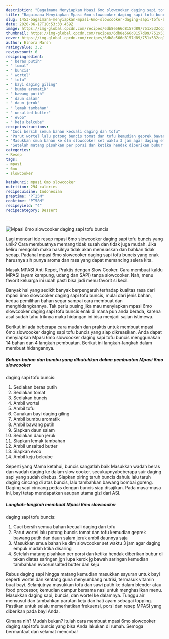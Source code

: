 ```yaml
---
description: "Bagaimana Menyiapkan Mpasi 6mo slowcooker daging sapi tofu buncis yang Lezat"
title: "Bagaimana Menyiapkan Mpasi 6mo slowcooker daging sapi tofu buncis yang Lezat"
slug: 1453-bagaimana-menyiapkan-mpasi-6mo-slowcooker-daging-sapi-tofu-buncis-yang-lezat
date: 2020-06-17T10:53:33.459Z
image: https://img-global.cpcdn.com/recipes/6db8e566d8157d89/751x532cq70/mpasi-6mo-slowcooker-daging-sapi-tofu-buncis-foto-resep-utama.jpg
thumbnail: https://img-global.cpcdn.com/recipes/6db8e566d8157d89/751x532cq70/mpasi-6mo-slowcooker-daging-sapi-tofu-buncis-foto-resep-utama.jpg
cover: https://img-global.cpcdn.com/recipes/6db8e566d8157d89/751x532cq70/mpasi-6mo-slowcooker-daging-sapi-tofu-buncis-foto-resep-utama.jpg
author: Elnora Marsh
ratingvalue: 3.2
reviewcount: 6
recipeingredient:
- " beras putih"
- " tomat"
- " buncis"
- " wortel"
- " tofu"
- " bayi daging giling"
- " bumbu aromatik"
- " bawang putih"
- " daun salam"
- " daun jeruk"
- " lemak tambahan"
- " unsalted butter"
- " evoo"
- " keju belcube"
recipeinstructions:
- "Cuci bersih semua bahan kecuali daging dan tofu"
- "Parut wortel lalu potong buncis tomat dan tofu kemudian geprek bawang putih dan daun salam jeruk ambil daunnya saja"
- "Masukkan smua bahan ke dlm slowcooker set waktu 3 jam agar daging empuk mudah ktika disaring"
- "Setelah matang pisahkan per porsi dan ketika hendak diberikan bubur di tekan diatas saringan jgn lupa kerok jg bawah saringan kemudian tambahkan evoo/unsalted butter dan keju"
categories:
- Resep
tags:
- mpasi
- 6mo
- slowcooker

katakunci: mpasi 6mo slowcooker 
nutrition: 294 calories
recipecuisine: Indonesian
preptime: "PT25M"
cooktime: "PT58M"
recipeyield: "4"
recipecategory: Dessert

---
```



![Mpasi 6mo slowcooker
daging sapi tofu buncis](https://img-global.cpcdn.com/recipes/6db8e566d8157d89/751x532cq70/mpasi-6mo-slowcooker-daging-sapi-tofu-buncis-foto-resep-utama.jpg)

Lagi mencari ide resep mpasi 6mo slowcooker
daging sapi tofu buncis yang unik? Cara membuatnya memang tidak susah dan tidak juga mudah. Jika keliru mengolah maka hasilnya tidak akan memuaskan dan bahkan tidak sedap. Padahal mpasi 6mo slowcooker
daging sapi tofu buncis yang enak harusnya sih punya aroma dan rasa yang dapat memancing selera kita.

Masak MPASI Anti Repot, Praktis dengan Slow Cooker. Cara membuat kaldu MPASI (ayam kampung, udang dan SAPI) tanpa slowcooker. Nah, menu favorit keluarga ini udah pasti bisa jadi menu favorit si kecil.

Banyak hal yang sedikit banyak berpengaruh terhadap kualitas rasa dari mpasi 6mo slowcooker
daging sapi tofu buncis, mulai dari jenis bahan, kedua pemilihan bahan segar sampai cara membuat dan menghidangkannya. Tak perlu pusing jika mau menyiapkan mpasi 6mo slowcooker
daging sapi tofu buncis enak di mana pun anda berada, karena asal sudah tahu triknya maka hidangan ini bisa menjadi sajian istimewa.


Berikut ini ada beberapa cara mudah dan praktis untuk membuat mpasi 6mo slowcooker
daging sapi tofu buncis yang siap dikreasikan. Anda dapat menyiapkan Mpasi 6mo slowcooker
daging sapi tofu buncis menggunakan 14 bahan dan 4 langkah pembuatan. Berikut ini langkah-langkah dalam membuat hidangannya.

<!--inarticleads1-->

##### Bahan-bahan dan bumbu yang dibutuhkan dalam pembuatan Mpasi 6mo slowcooker
daging sapi tofu buncis:

1. Sediakan  beras putih
1. Sediakan  tomat
1. Sediakan  buncis
1. Ambil  wortel
1. Ambil  tofu
1. Gunakan  bayi daging giling
1. Ambil  bumbu aromatik
1. Ambil  bawang putih
1. Siapkan  daun salam
1. Sediakan  daun jeruk
1. Siapkan  lemak tambahan
1. Ambil  unsalted butter
1. Siapkan  evoo
1. Ambil  keju belcube


Seperti yang Mama ketahui, buncis sangatlah baik Masukkan wadah beras dan wadah daging ke dalam slow cooker. secukupnyabeberapa suir daging sapi yang sudah direbus. Siapkan piring taruh buncis dahulu lalu taruh daging cincang di atas buncis, lalu tambahkan bawang bombai goreng. Daging sapi cincang pedas dengan buncis siap disajikan. Pada masa-masa ini, bayi tetap mendapatkan asupan utama gizi dari ASI. 

<!--inarticleads2-->

##### Langkah-langkah membuat Mpasi 6mo slowcooker
daging sapi tofu buncis:

1. Cuci bersih semua bahan kecuali daging dan tofu
1. Parut wortel lalu potong buncis tomat dan tofu kemudian geprek bawang putih dan daun salam jeruk ambil daunnya saja
1. Masukkan smua bahan ke dlm slowcooker set waktu 3 jam agar daging empuk mudah ktika disaring
1. Setelah matang pisahkan per porsi dan ketika hendak diberikan bubur di tekan diatas saringan jgn lupa kerok jg bawah saringan kemudian tambahkan evoo/unsalted butter dan keju


Rebus daging sapi hingga matang kemudian masukkan sayuran untuk bayi seperti wortel dan kentang guna menyumbang nutrisi, termasuk vitamin buat bayi. Selanjutnya masukkan tofu dan sawi putih ke dalam blender atau food processor, kemudian campur bersama nasi untuk menghasilkan menu. Masukkan daging sapi, buncis, dan wortel ke dalamnya. Tunggu air menyusut dan tambahkan parutan keju dan hati ayam sebagai topping. Pastikan untuk selalu memerhatikan frekuensi, porsi dan resep MPASI yang diberikan pada bayi Anda. 

Gimana nih? Mudah bukan? Itulah cara membuat mpasi 6mo slowcooker
daging sapi tofu buncis yang bisa Anda lakukan di rumah. Semoga bermanfaat dan selamat mencoba!
